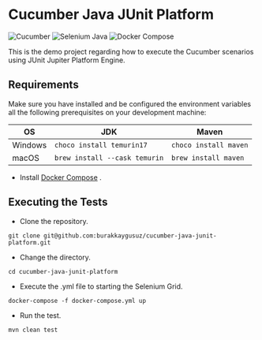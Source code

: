# Cucumber Java JUnit Platform

![Cucumber](https://img.shields.io/maven-central/v/io.cucumber/cucumber-junit-platform-engine?color=23d96c&label=cucumber&logo=cucumber&style=for-the-badge)
![Selenium Java](https://img.shields.io/maven-central/v/org.seleniumhq.selenium/selenium-java?color=43B02A&label=selenium&logo=selenium&style=for-the-badge)
![Docker Compose](https://img.shields.io/github/v/tag/docker/compose?color=0db7ed&label=docker%20compose&logo=docker&logoColor=0db7ed&style=for-the-badge)

This is the demo project regarding how to execute the Cucumber scenarios using JUnit Jupiter Platform Engine.

## Requirements

Make sure you have installed and be configured the environment variables all the following prerequisites on your
development machine:

| OS      | JDK                           | Maven                 |
|---------|-------------------------------|-----------------------|
| Windows | `choco install temurin17`     | `choco install maven` |
| macOS   | `brew install --cask temurin` | `brew install maven`  |

- Install [Docker Compose](https://docs.docker.com/compose/install/) .

## Executing the Tests

- Clone the repository.

```shell
git clone git@github.com:burakkaygusuz/cucumber-java-junit-platform.git
```

- Change the directory.

```shell
cd cucumber-java-junit-platform
```

- Execute the .yml file to starting the Selenium Grid.

```shell
docker-compose -f docker-compose.yml up
```

- Run the test.

```shell
mvn clean test
```
